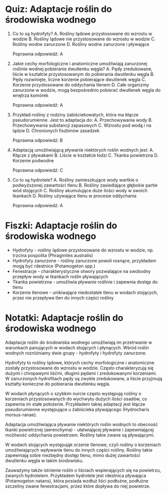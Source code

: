  # Quiz: Adaptacje roślin do środowiska wodnego
1. Co to są hydrofyty?
   A. Rośliny lądowe przystosowane do wzrostu w wodzie
   B. Rośliny lądowe nie przystosowane do wzrostu w wodzie
   C. Rośliny wodne zanurzone
   D. Rośliny wodne zanurzone i pływające

   Poprawna odpowiedź: A

2. Jakie cechy morfologiczne i anatomiczne umożliwiają zanurzonej roślinie wodnej pobieranie dwutlenku węgla?
   A. Pędy zredukowane, liście w kształcie przystosowanym do pobierania dwutlenku węgla
   B. Pędy rozwinięte, liczne korzenie pobierające dwutlenek węgla
   C. Korzenie przystosowane do oddychania tlenem
   D. Całe organizmy zanurzone w wodzie, mogą bezpośrednio pobierać dwutlenek węgla do wnętrza komórek

   Poprawna odpowiedź: A

3. Przykład rośliny z rodziny żabiściekowatych, która ma kłącze pseudorumienne. Jest to adaptacja do:
   A. Przechowywania wody
   B. Przechowywania substancji zapasowych
   C. Wzrostu pod wodą i na lądzie
   D. Chronionych fiszbinów zasadzek

   Poprawna odpowiedź: B

4. Adaptacją umożliwiającą pływanie niektórych roślin wodnych jest:
   A. Kłącze z pływakami
   B. Liście w kształcie łodzi
   C. Tkanka powietrzna
   D. Korzenie podwodne

   Poprawna odpowiedź: C

5. Co to są hydrotele?
   A. Rośliny zamieszkujące wody wartkie o podwyższonej zawartości tlenu
   B. Rośliny zasiedlające głębokie partie wód stojących
   C. Rośliny akumulujące duże ilości wody w swoich tkankach
   D. Rośliny używające tlenu w procesie oddychania

   Poprawna odpowiedź: A

# Fiszki: Adaptacje roślin do środowiska wodnego
- Hydrofyty - rośliny lądowe przystosowane do wzrostu w wodzie, np. trzcina pospolita (Phragmites australis)
- Hydrofyty zanurzone - rośliny zanurzone powoli rosnące, przykładem mogą być rdestnice (Potamogeton spp.)
- Fenestracje - charakterystyczne otwory pozwalające na swobodny przepływ wody w tkankach roślin pływających
- Tkanka powietrzna - umożliwia pływanie roślinie i zapewnia dostęp do tlenu
- Korzenie tlenowe - unikiwające niedostatek tlenu w wodach stojących, przez nie przepływa tlen do innych części rośliny

# Notatki: Adaptacje roślin do środowiska wodnego
Adaptacje roślin do środowiska wodnego umożliwiają im przetrwanie w warunkach panujących w wodach stojących i płynących. Wśród roślin wodnych rozróżniamy dwie grupy - hydrofyty i hydrofyty zanurzone.

Hydrofyty to rośliny lądowe, których cechy morfologiczne i anatomiczne zostały przystosowane do wzrostu w wodzie. Często charakteryzują się dużymi i chropawymi liśćmi, długimi pędami i zredukowanymi korzeniami. W zanurzonych hydrofitach pędy są zwykle zredukowane, a liście przyjmują kształty konieczne do pobierania dwutlenku węgla.

W wodach płynących o szybkim nurcie często występują rośliny o korzeniach przystosowanych do wychwytu dużych ilości osadów, co zapewnia im stałe położenie. Przykładem takiej adaptacji jest kłącze pseudorumienne występujące u żabiścieka pływającego (Hydrocharis morsus-ranae).

Adaptacja umożliwiająca pływanie niektórych roślin wodnych to obecność tkanki powietrznej (aerenchyma) - ułatwiającej pływanie i zapewniającej możliwość oddychania powietrzem. Rośliny takie zwane są pływającymi.

W wodach stojących występująk orzenie tlenowe, czyli rośliny o korzeniach umożliwiających wpływanie tlenu do innych części rośliny. Rośliny takie zapewniają sobie niezbędny dostęp tlenu, mimo dużej zawartości dwutlenku węgla w takim środowisku.

Zauważymy także istnienie roślin o liściach wspierających się na powietrzu, zwanych hydrotelem. Przykładem hydrotele jest rdestnica pływająca (Potamogeton natans), która posiada wzdłuż liści podłużne, podłużne szczeliny zwane fenestracjami, przez które dopływa do niej powietrze.